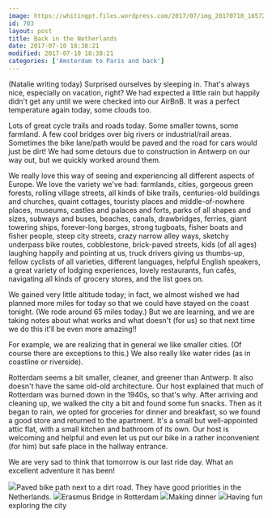 ```yaml
---
image: https://whitingpt.files.wordpress.com/2017/07/img_20170710_165728857.jpg
id: 703
layout: post
title: Back in the Netherlands
date: 2017-07-10 18:38:21
modified: 2017-07-10 18:38:21
categories: ['Amsterdam to Paris and back']
---
```


(Natalie writing today) Surprised ourselves by sleeping in. That's always nice, especially on vacation, right?
We had expected a little rain but happily didn't get any until we were checked into our AirBnB. It was a perfect temperature again today, some clouds too. 

Lots of great cycle trails and roads today. Some smaller towns, some farmland. A few cool bridges over big rivers or industrial/rail areas. Sometimes the bike lane/path would be paved and the road for cars would just be dirt! We had some detours due to construction in Antwerp on our way out, but we quickly worked around them.

We really love this way of seeing and experiencing all different aspects of Europe. We love the variety we've had: farmlands, cities, gorgeous green forests, rolling village streets, all kinds of bike trails, centuries-old buildings and churches, quaint cottages, touristy places and middle-of-nowhere places, museums, castles and palaces and forts, parks of all shapes and sizes, subways and buses, beaches, canals, drawbridges, ferries, giant towering ships, forever-long barges, strong tugboats, fisher boats and fisher people, steep city streets, crazy narrow alley ways, sketchy underpass bike routes, cobblestone, brick-paved streets, kids (of all ages) laughing happily and pointing at us, truck drivers giving us thumbs-up, fellow cyclists of all varieties, different languages, helpful English speakers, a great variety of lodging experiences, lovely restaurants, fun cafés, navigating all kinds of grocery stores, and the list goes on. 

We gained very little altitude today; in fact, we almost wished we had planned more miles for today so that we could have stayed on the coast tonight. (We rode around 65 miles today.) But we are learning, and we are taking notes about what works and what doesn't (for us) so that next time we do this it'll be even more amazing!!

For example, we are realizing that in general we like smaller cities. (Of course there are exceptions to this.) We also really like water rides (as in coastline or riverside).

Rotterdam seems a bit smaller, cleaner, and greener than Antwerp. It also doesn't have the same old-old architecture. Our host explained that much of Rotterdam was burned down in the 1940s, so that's why. After arriving and cleaning up, we walked the city a bit and found some fun snacks. Then as it began to rain, we opted for groceries for dinner and breakfast, so we found a good store and returned to the apartment. It's a small but well-appointed attic flat, with a small kitchen and bathroom of its own. Our host is welcoming and helpful and even let us put our bike in a rather inconvenient (for him) but safe place in the hallway entrance. 

We are very sad to think that tomorrow is our last ride day. What an excellent adventure it has been!

![](https://whitingpt.files.wordpress.com/2017/07/img_20170710_114323151.jpg)Paved bike path next to a dirt road. They have good priorities in the Netherlands.
![](https://whitingpt.files.wordpress.com/2017/07/img_20170710_152333321.jpg)Erasmus Bridge in Rotterdam
![](https://whitingpt.files.wordpress.com/2017/07/img_20170710_183027953.jpg)Making dinner
![](https://whitingpt.files.wordpress.com/2017/07/img-vid_20170710_18024394421983000.png)Having fun exploring the city

